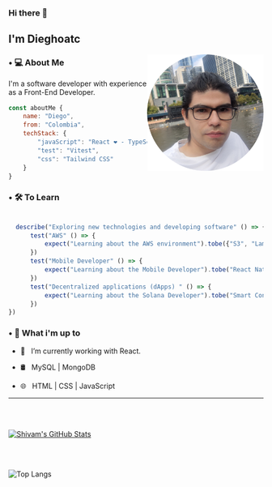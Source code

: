 ### Hi there 👀 <h2> I'm Dieghoatc</h2>
<img align='right' src="https://raw.githubusercontent.com/Dieghoatc/dieghoatc/main/assets/pic_dieghoatc.png" width="230">

<h3> • 💻 About Me </h3>

I'm a software developer with experience as a Front-End Developer. 

```js
const aboutMe {
    name: "Diego",
    from: "Colombia",
    techStack: {
        "javaScript": "React ❤️ - TypeScript",
        "test": "Vitest",
        "css": "Tailwind CSS"
    }
}
```
<h3> • 🛠 To Learn</h3>

```js

  describe("Exploring new technologies and developing software" () => {
      test("AWS" () => {
          expect("Learning about the AWS environment").tobe({"S3", "Lambda"})
      })
      test("Mobile Developer" () => {
          expect("Learning about the Mobile Developer").tobe("React Native")
      })
      test("Decentralized applications (dApps) " () => {
          expect("Learning about the Solana Developer").tobe("Smart Contracts whith Solana")
      })
})
```
<h3> • 🧠 What i'm up to</h3>

- 👾 &nbsp; I’m currently working with React.

- 🛢 &nbsp; MySQL | MongoDB
  
- 🌐 &nbsp; HTML | CSS | JavaScript

<hr>



<br/><br/>

[![Shivam's GitHub Stats](https://github-readme-stats.vercel.app/api?username=dieghoatc&show_icons=true)](https://github.com/dieghoatc)

<br/>

<br/>

![Top Langs](https://github-readme-stats.vercel.app/api/top-langs/?username=dieghoatc&show_icons=true)

<br><br>
